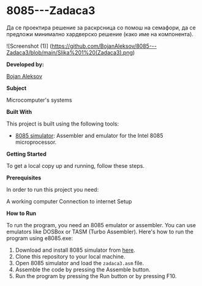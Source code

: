 # 8085---Zadaca3
Да се проектира решение за раскрсница со помош на
семафори, да се предложи минимално хардверско решение
(како име на компонента). 

![Screenshot (1)] (https://github.com/BojanAleksov/8085---Zadaca3/blob/main/Slika%201%20(Zadaca3).png)
 
**Developed by:**

[Bojan Aleksov](https://github.com/BojanAleksov)


**Subject**

Microcomputer's systems

**Built With**

This project is built using the following tools:

- [8085 simulator](https://github.com/8085simulator/8085simulator.github.io?tab=readme-ov-file): Assembler and emulator for the Intel 8085 microprocessor.

**Getting Started**

To get a local copy up and running, follow these steps.

**Prerequisites**

In order to run this project you need:

A working computer
Connection to internet
Setup

**How to Run**

To run the program, you need an 8085 emulator or assembler. You can use emulators like DOSBox or TASM (Turbo Assembler). Here's how to run the program using e8085.exe:

1. Download and install 8085 simulator from [here](https://github.com/8085simulator/8085simulator.github.io?tab=readme-ov-file).
2. Clone this repository to your local machine.
3. Open 8085 simulator and load the `zadaca3.asm` file.
4. Assemble the code by pressing the Assemble button.
5. Run the program by pressing the Run button or by pressing F10.
